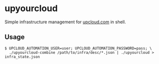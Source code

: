 # upyourcloud
Simple infrastructure management for [upcloud.com](https://upcloud.com/) in shell.

## Usage
    $ UPCLOUD_AUTOMATION_USER=user; UPCLOUD_AUTOMATION_PASSWORD=pass; \
      ./upyourcloud-combine /path/to/infra/desc/*.json | ./upyourcloud > infra_state.json
